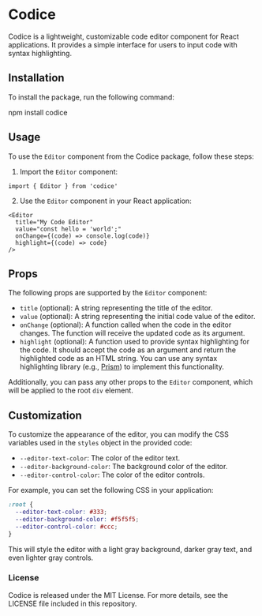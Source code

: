 # Codice

Codice is a lightweight, customizable code editor component for React applications. It provides a simple interface for users to input code with syntax highlighting.

## Installation

To install the package, run the following command:

npm install codice

## Usage

To use the `Editor` component from the Codice package, follow these steps:

1. Import the `Editor` component:

```tsx
import { Editor } from 'codice'
```

2. Use the `Editor` component in your React application:

```tsx
<Editor
  title="My Code Editor"
  value="const hello = 'world';"
  onChange={(code) => console.log(code)}
  highlight={(code) => code}
/>
```

## Props

The following props are supported by the `Editor` component:

- `title` (optional): A string representing the title of the editor.
- `value` (optional): A string representing the initial code value of the editor.
- `onChange` (optional): A function called when the code in the editor changes. The function will receive the updated code as its argument.
- `highlight` (optional): A function used to provide syntax highlighting for the code. It should accept the code as an argument and return the highlighted code as an HTML string. You can use any syntax highlighting library (e.g., [Prism](https://prismjs.com/)) to implement this functionality.

Additionally, you can pass any other props to the `Editor` component, which will be applied to the root `div` element.

## Customization

To customize the appearance of the editor, you can modify the CSS variables used in the `styles` object in the provided code:

- `--editor-text-color`: The color of the editor text.
- `--editor-background-color`: The background color of the editor.
- `--editor-control-color`: The color of the editor controls.

For example, you can set the following CSS in your application:

```css
:root {
  --editor-text-color: #333;
  --editor-background-color: #f5f5f5;
  --editor-control-color: #ccc;
}
```

This will style the editor with a light gray background, darker gray text, and even lighter gray controls.

### License

Codice is released under the MIT License. For more details, see the LICENSE file included in this repository.